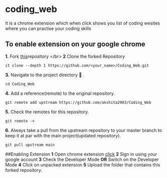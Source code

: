 # coding_web
It is a chrome extension which when click shows you list of coding wesites where you can practise your coding skills
## To enable extension on your google chrome 
**1.** Fork [this]("https://github.com/akshita2903/Coding_Web")repository </br> 
**2** Clone the forked Repository

```
it clone --depth 1 https://github.com/<your_name>/Coding_Web.git
```

**3.** Navigate to the project directory :file_folder: .

```
cd Coding_Web

```

**4.** Add a reference(remote) to the original repository.

```
git remote add upstream https://github.com/akshita2903/Coding_Web
```

**5.** Check the remotes for this repository.
```
git remote -v
```

**6.** Always take a pull from the upstream repository to your master branch to keep it at par with the main project(updated repository).

```
git pull upstream main
```
##Enabling Extension
**1** Open chrome extension [click]("https://chrome.google.com/webstore/category/extensions")
**2** Sign in using your google account
**3** Check the Developer Mode <b>OR</b> Switch on the Developer Mode
**4** Click on unpacked extension
**5** Upload the folder that contains this forked repository.
